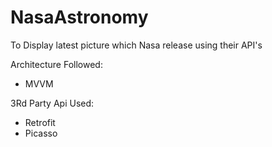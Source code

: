 # NasaAstronomy
To Display latest picture which Nasa release using their API's

Architecture Followed:
- MVVM

3Rd Party Api Used:
- Retrofit
- Picasso
